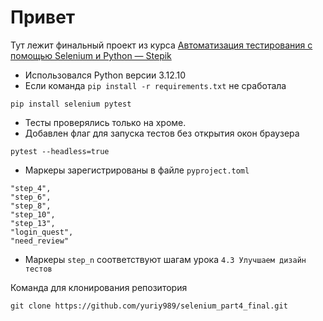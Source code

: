 # Привет

Тут лежит финальный проект из курса [Автоматизация тестирования с помощью Selenium и Python — Stepik](https://stepik.org/575)

- Использовался Python версии 3.12.10
- Если команда `pip install -r requirements.txt` не сработала
```
pip install selenium pytest
```

- Тесты проверялись только на хроме.
- Добавлен флаг для запуска тестов без открытия окон браузера

```
pytest --headless=true
```

- Маркеры зарегистрированы в файле `pyproject.toml`

```
"step_4",
"step_6",
"step_8",
"step_10",
"step_13",
"login_quest",
"need_review"
```

- Маркеры `step_n` соответствуют шагам урока `4.3 Улучшаем дизайн тестов`

Команда для клонирования репозитория

```
git clone https://github.com/yuriy989/selenium_part4_final.git
```
